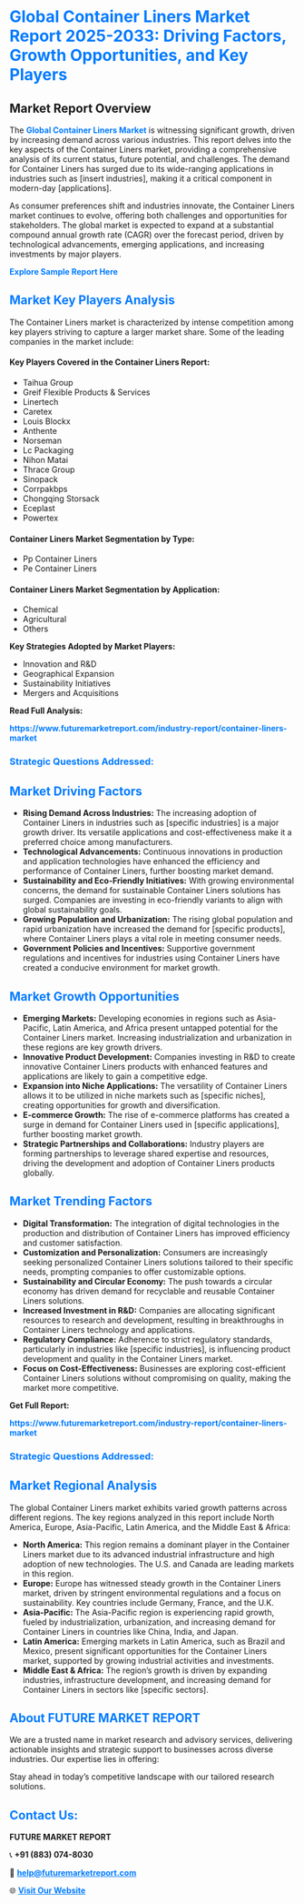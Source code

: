 <h1 style="color: #007BFF;">Global Container Liners Market Report 2025-2033: Driving Factors, Growth Opportunities, and Key Players</h1>

<section id="overview">
<h2>Market Report Overview</h2>
<p>The <a href="https://www.futuremarketreport.com/industry-report/container-liners-market" style="color: #007BFF; text-decoration: none;"><strong>Global Container Liners Market</strong></a> is witnessing significant growth, driven by increasing demand across various industries. This report delves into the key aspects of the Container Liners market, providing a comprehensive analysis of its current status, future potential, and challenges. The demand for Container Liners has surged due to its wide-ranging applications in industries such as [insert industries], making it a critical component in modern-day [applications].</p>
<p>As consumer preferences shift and industries innovate, the Container Liners market continues to evolve, offering both challenges and opportunities for stakeholders. The global market is expected to expand at a substantial compound annual growth rate (CAGR) over the forecast period, driven by technological advancements, emerging applications, and increasing investments by major players.</p>
</section>

<section id="overview">
<p><a href="https://www.futuremarketreport.com/request-sample/reportId=30842" style="color: #007BFF; text-decoration: none;"><strong>Explore Sample Report Here</strong></a></p>
</section>

<section id="key-players">
<h2 style="color: #007BFF;">Market Key Players Analysis</h2>
<p>The Container Liners market is characterized by intense competition among key players striving to capture a larger market share. Some of the leading companies in the market include:</p>
<h4>Key Players Covered in the Container Liners Report:</h4>
<ul><li>Taihua Group</li><li>Greif Flexible Products &amp; Services</li><li>Linertech</li><li>Caretex</li><li>Louis Blockx</li><li>Anthente</li><li>Norseman</li><li>Lc Packaging</li><li>Nihon Matai</li><li>Thrace Group</li><li>Sinopack</li><li>Corrpakbps</li><li>Chongqing Storsack</li><li>Eceplast</li><li>Powertex</li></ul>
<h4>Container Liners Market Segmentation by Type:</h4>
<ul><li>Pp Container Liners</li><li>Pe Container Liners</li></ul>

<h4>Container Liners Market Segmentation by Application:</h4>
<ul><li>Chemical</li><li>Agricultural</li><li>Others</li></ul>
<p><strong>Key Strategies Adopted by Market Players:</strong></p>
<ul>
<li>Innovation and R&D</li>
<li>Geographical Expansion</li>
<li>Sustainability Initiatives</li>
<li>Mergers and Acquisitions</li>
</ul>
</section>

<section>
<p><strong>Read Full Analysis: </strong></p><a href="https://www.futuremarketreport.com/industry-report/container-liners-market" style="color: #007BFF; text-decoration: none;"><strong>https://www.futuremarketreport.com/industry-report/container-liners-market</strong></a>
<h3 style="color: #007BFF;">Strategic Questions Addressed:</h3>
</section>

<section id="driving-factors">
<h2 style="color: #007BFF;">Market Driving Factors</h2>
<ul>
<li><strong>Rising Demand Across Industries:</strong> The increasing adoption of Container Liners in industries such as [specific industries] is a major growth driver. Its versatile applications and cost-effectiveness make it a preferred choice among manufacturers.</li>
<li><strong>Technological Advancements:</strong> Continuous innovations in production and application technologies have enhanced the efficiency and performance of Container Liners, further boosting market demand.</li>
<li><strong>Sustainability and Eco-Friendly Initiatives:</strong> With growing environmental concerns, the demand for sustainable Container Liners solutions has surged. Companies are investing in eco-friendly variants to align with global sustainability goals.</li>
<li><strong>Growing Population and Urbanization:</strong> The rising global population and rapid urbanization have increased the demand for [specific products], where Container Liners plays a vital role in meeting consumer needs.</li>
<li><strong>Government Policies and Incentives:</strong> Supportive government regulations and incentives for industries using Container Liners have created a conducive environment for market growth.</li>
</ul>
</section>

<section id="growth-opportunities">
<h2 style="color: #007BFF;">Market Growth Opportunities</h2>
<ul>
<li><strong>Emerging Markets:</strong> Developing economies in regions such as Asia-Pacific, Latin America, and Africa present untapped potential for the Container Liners market. Increasing industrialization and urbanization in these regions are key growth drivers.</li>
<li><strong>Innovative Product Development:</strong> Companies investing in R&D to create innovative Container Liners products with enhanced features and applications are likely to gain a competitive edge.</li>
<li><strong>Expansion into Niche Applications:</strong> The versatility of Container Liners allows it to be utilized in niche markets such as [specific niches], creating opportunities for growth and diversification.</li>
<li><strong>E-commerce Growth:</strong> The rise of e-commerce platforms has created a surge in demand for Container Liners used in [specific applications], further boosting market growth.</li>
<li><strong>Strategic Partnerships and Collaborations:</strong> Industry players are forming partnerships to leverage shared expertise and resources, driving the development and adoption of Container Liners products globally.</li>
</ul>
</section>

<section id="trending-factors">
<h2 style="color: #007BFF;">Market Trending Factors</h2>
<ul>
<li><strong>Digital Transformation:</strong> The integration of digital technologies in the production and distribution of Container Liners has improved efficiency and customer satisfaction.</li>
<li><strong>Customization and Personalization:</strong> Consumers are increasingly seeking personalized Container Liners solutions tailored to their specific needs, prompting companies to offer customizable options.</li>
<li><strong>Sustainability and Circular Economy:</strong> The push towards a circular economy has driven demand for recyclable and reusable Container Liners solutions.</li>
<li><strong>Increased Investment in R&D:</strong> Companies are allocating significant resources to research and development, resulting in breakthroughs in Container Liners technology and applications.</li>
<li><strong>Regulatory Compliance:</strong> Adherence to strict regulatory standards, particularly in industries like [specific industries], is influencing product development and quality in the Container Liners market.</li>
<li><strong>Focus on Cost-Effectiveness:</strong> Businesses are exploring cost-efficient Container Liners solutions without compromising on quality, making the market more competitive.</li>
</ul>
</section>

<section>
<p><strong>Get Full Report: </strong></p><a href="https://www.futuremarketreport.com/industry-report/container-liners-market" style="color: #007BFF; text-decoration: none;"><strong>https://www.futuremarketreport.com/industry-report/container-liners-market</strong></a>
<h3 style="color: #007BFF;">Strategic Questions Addressed:</h3>
</section>


<section id="regional-analysis">
<h2 style="color: #007BFF;">Market Regional Analysis</h2>
<p>The global Container Liners market exhibits varied growth patterns across different regions. The key regions analyzed in this report include North America, Europe, Asia-Pacific, Latin America, and the Middle East & Africa:</p>
<ul>
<li><strong>North America:</strong> This region remains a dominant player in the Container Liners market due to its advanced industrial infrastructure and high adoption of new technologies. The U.S. and Canada are leading markets in this region.</li>
<li><strong>Europe:</strong> Europe has witnessed steady growth in the Container Liners market, driven by stringent environmental regulations and a focus on sustainability. Key countries include Germany, France, and the U.K.</li>
<li><strong>Asia-Pacific:</strong> The Asia-Pacific region is experiencing rapid growth, fueled by industrialization, urbanization, and increasing demand for Container Liners in countries like China, India, and Japan.</li>
<li><strong>Latin America:</strong> Emerging markets in Latin America, such as Brazil and Mexico, present significant opportunities for the Container Liners market, supported by growing industrial activities and investments.</li>
<li><strong>Middle East & Africa:</strong> The region’s growth is driven by expanding industries, infrastructure development, and increasing demand for Container Liners in sectors like [specific sectors].</li>
</ul>
</section>

<footer>
<h2 style="color: #007BFF;">About FUTURE MARKET REPORT</h2>
<p>We are a trusted name in market research and advisory services, delivering actionable insights and strategic support to businesses across diverse industries. Our expertise lies in offering:</p>

<p>Stay ahead in today’s competitive landscape with our tailored research solutions.</p>

<h2 style="color: #007BFF;">Contact Us:</h2>
<p><strong>FUTURE MARKET REPORT</strong></p>
<p>📞 <strong>+91 (883) 074-8030</strong></p>
<p>📧 <strong><a href="mailto:help@futuremarketreport.com" style="color: #007BFF;">help@futuremarketreport.com</a></strong></p>
<p>🌐 <strong><a href="https://www.futuremarketreport.com/" style="color: #007BFF;">Visit Our Website</a></strong></p>
</footer>